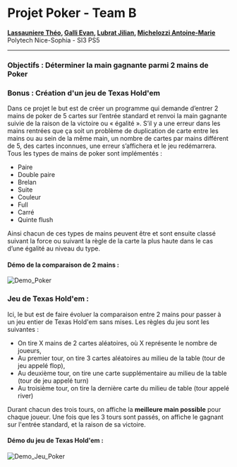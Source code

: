 # Projet Poker - Team B

**[Lassauniere Théo](https://github.com/theoLassauniere), [Galli Evan](https://github.com/06Games),
[Lubrat Jilian](https://github.com/LubratJilian), [Michelozzi Antoine-Marie](https://github.com/mantoniu)**  
Polytech Nice-Sophia - SI3 PS5

------------------------

### Objectifs : Déterminer la main gagnante parmi 2 mains de Poker

### Bonus : Création d'un jeu de Texas Hold'em

Dans ce projet le but est de créer un programme qui demande d’entrer 2 mains de poker de 5 cartes sur l’entrée standard
et renvoi la main gagnante suivie de la raison de la victoire ou « égalité ». S’il y a une erreur dans les mains
rentrées que ça soit un problème de duplication de carte entre les mains ou au sein de la même main, un nombre de cartes
par mains différent de 5, des cartes inconnues, une erreur s’affichera et le jeu redémarrera.  
Tous les types de mains de poker sont implémentés :

- Paire
- Double paire
- Brelan
- Suite
- Couleur
- Full
- Carré
- Quinte flush

Ainsi chacun de ces types de mains peuvent être et sont ensuite classé suivant la force ou suivant la règle de la carte
la plus haute dans le cas d’une égalité au niveau du type.

#### Démo de la comparaison de 2 mains :

![Demo_Poker](https://github.com/pns-si3-projects/dojo-poker-23-24-ps5-23-24-poker-b/assets/120557548/f0f1abb6-572d-42c9-ae9e-6a5c9165d280)


### Jeu de Texas Hold'em :

Ici, le but est de faire évoluer la comparaison entre 2 mains pour passer à un jeu entier de Texas Hold'em sans mises.
Les règles du jeu sont les suivantes :

- On tire X mains de 2 cartes aléatoires, où X représente le nombre de joueurs,
- Au premier tour, on tire 3 cartes aléatoires au milieu de la table (tour de jeu appelé flop),
- Au deuxième tour, on tire une carte supplémentaire au milieu de la table (tour de jeu appelé turn)
- Au troisième tour, on tire la dernière carte du milieu de table (tour appelé river)

Durant chacun des trois tours, on affiche la **meilleure main possible** pour chaque joueur.
Une fois que les 3 tours sont passés, on affiche le gagnant sur l'entrée standard, et la raison de sa victoire.


#### Démo du jeu de Texas Hold'em : 

![Demo_Jeu_Poker](https://github.com/pns-si3-projects/dojo-poker-23-24-ps5-23-24-poker-b/assets/120557548/84e39fa5-e35d-4886-9c00-c2224027ca0c)


